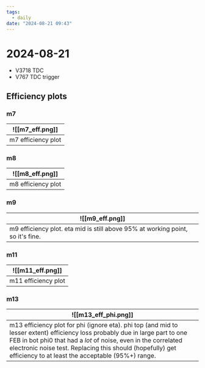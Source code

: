 ```yaml
---
tags:
  - daily
date: "2024-08-21 09:43"
---
```

# 2024-08-21 

- V3718 TDC
- V767 TDC trigger

## Efficiency plots

### m7

| ![[m7_eff.png]]    |
| ------------------ |
| m7 efficiency plot |

### m8

| ![[m8_eff.png]]    |
| ------------------ |
| m8 efficiency plot |

### m9

| ![[m9_eff.png]]                                                                |
| ------------------------------------------------------------------------------ |
| m9 efficiency plot. eta mid is still above 95% at working point, so it's fine. |

### m11

| ![[m11_eff.png]]    |
| ------------------- |
| m11 efficiency plot |

### m13

| ![[m13_eff_phi.png]]                                                                                                                                                                                                                                                                                              |
| ----------------------------------------------------------------------------------------------------------------------------------------------------------------------------------------------------------------------------------------------------------------------------------------------------------------- |
| m13 efficiency plot for phi (ignore eta). phi top (and mid to lesser extent) efficiency loss probably due in large part to one FEB in bot phi0 that had a *lot* of noise, even in the correlated electronic noise test. Replacing this should (hopefully) get efficiency to at least the acceptable (95%+) range. |
